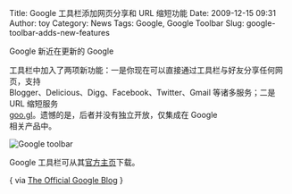Title: Google 工具栏添加网页分享和 URL 缩短功能
Date: 2009-12-15 09:31
Author: toy
Category: News
Tags: Google, Google Toolbar
Slug: google-toolbar-adds-new-features

Google 新近在更新的 Google  

工具栏中加入了两项新功能：一是你现在可以直接通过工具栏与好友分享任何网页，支持  
Blogger、Delicious、Digg、Facebook、Twitter、Gmail 等诸多服务；二是 URL
缩短服务  
[goo.gl](http://goo.gl/)。遗憾的是，后者并没有独立开放，仅集成在
Google  
相关产品中。

![Google toolbar](http://i.linuxtoy.org/images/2009/12/tb\_share.gif)

Google 工具栏可从其[官方主页](http://google.com/toolbar)下载。

{ via [The Official Google
Blog](http://feedproxy.google.com/~r/blogspot/MKuf/~3/F9lNcwLkw2w/share-any-web-page-from-your-toolbar.html)
}
